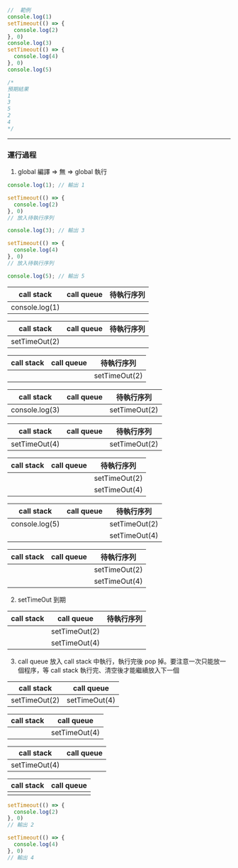 ```javascript
//  範例
console.log(1)
setTimeout(() => {
  console.log(2)
}, 0)
console.log(3)
setTimeout(() => {
  console.log(4)
}, 0)
console.log(5)

/*
預期結果
1
3
5
2
4
*/
```

---

### 運行過程
1. global 編譯 => 無 => global 執行

```javascript
console.log(1); // 輸出 1

setTimeout(() => {
  console.log(2)
}, 0)
// 放入待執行序列

console.log(3); // 輸出 3

setTimeout(() => {
  console.log(4)
}, 0)
// 放入待執行序列

console.log(5); // 輸出 5
```
|call stack    |call queue |待執行序列    |
|--------------|-----------|-------------|
|console.log(1)|           |             |

|call stack    |call queue |待執行序列    |
|--------------|-----------|-------------|
|setTimeOut(2) |           |             |


|call stack    |call queue |待執行序列    |
|--------------|-----------|-------------|
|              |           |setTimeOut(2)|


|call stack    |call queue |待執行序列    |
|--------------|-----------|-------------|
|console.log(3)|           |setTimeOut(2)|

|call stack   |call queue |待執行序列    |
|-------------|-----------|-------------|
|setTimeOut(4)|           |setTimeOut(2)|

|call stack |call queue |待執行序列    |
|-----------|-----------|-------------|
|           |           |setTimeOut(2)|
|           |           |setTimeOut(4)|

|call stack    |call queue |待執行序列    |
|--------------|-----------|-------------|
|console.log(5)|           |setTimeOut(2)|
|              |           |setTimeOut(4)|

|call stack    |call queue |待執行序列    |
|--------------|-----------|-------------|
|              |           |setTimeOut(2)|
|              |           |setTimeOut(4)|



2. setTimeOut 到期

|call stack |call queue   |待執行序列 |
|-----------|-------------|----------|
|           |setTimeOut(2)|          |
|           |setTimeOut(4)|          |



3. call queue 放入 call stack 中執行，執行完後 pop 掉。要注意一次只能放一個程序，等 call stack 執行完、清空後才能繼續放入下一個

|call stack   |call queue   |
|-------------|-------------|
|setTimeOut(2)|setTimeOut(4)|

|call stack   |call queue   |
|-------------|-------------|
|             |setTimeOut(4)|

|call stack   |call queue   |
|-------------|-------------|
|setTimeOut(4)|             |

|call stack   |call queue   |
|-------------|-------------|
|             |             |

```javascript
setTimeout(() => {
  console.log(2)
}, 0)
// 輸出 2

setTimeout(() => {
  console.log(4)
}, 0)
// 輸出 4
```
